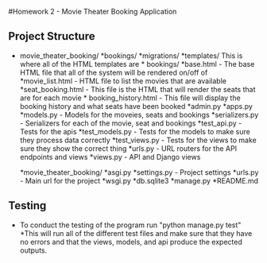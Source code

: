#Homework 2 - Movie Theater Booking Application 

## Project Structure 
* movie_theater_booking/
    *bookings/
        *migrations/
        *templates/ This is where all of the HTML templates are 
            * bookings/
                *base.html - The base HTML file that all of the system will be rendered on/off of
                *movie_list.html - HTML file to list the movies that are available
                *seat_booking.html - This file is the HTML that will render the seats that are for each movie
                * booking_history.html - This file will display the booking history and what seats have been booked 
        *admin.py
        *apps.py
        *models.py - Models for the moveies, seats and bookings
        *serializers.py - Serializers for each of the movie, seat and bookings
        *test_api.py - Tests for the apis
        *test_models.py - Tests for the models to make sure they process data correctly 
        *test_views.py - Tests for the views to make sure they show the correct thing
        *urls.py - URL routers for the API endpoints and views
        *views.py - API and Django views
    
    *movie_theater_booking/
        *asgi.py
        *settings.py - Project settings
        *urls.py - Main url for the project
        *wsgi.py
*db.sqlite3
*manage.py
*README.md


## Testing
* To conduct the testing of the program run "python manage.py test"
    *This will run all of the different test files and make sure that they have no errors and that the views, models, and api produce the expected outputs. 